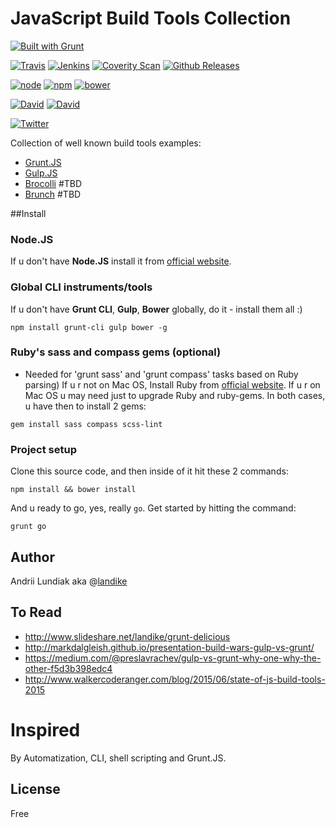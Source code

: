 # JavaScript Build Tools Collection
[![Built with Grunt](https://cdn.gruntjs.com/builtwith.png)](http://gruntjs.com/)

[![Travis](https://img.shields.io/travis/joyent/node.svg)](https://github.com/alundiak/builders)
[![Jenkins](https://img.shields.io/jenkins/s/https/jenkins.qa.ubuntu.com/precise-desktop-amd64_default.svg)](https://github.com/alundiak/builders)
[![Coverity Scan](https://img.shields.io/coverity/scan/3997.svg)](https://github.com/alundiak/builders)
[![Github Releases](https://img.shields.io/github/downloads/atom/atom/latest/total.svg)](https://github.com/alundiak/builders)

[![node](https://img.shields.io/node/v/gh-badges.svg)](https://github.com/alundiak/builders)
[![npm](https://img.shields.io/npm/v/npm.svg)](https://github.com/alundiak/builders)
[![bower](https://img.shields.io/bower/v/bootstrap.svg)](https://github.com/alundiak/builders)

[![David](https://img.shields.io/david/strongloop/express.svg)](https://github.com/alundiak/builders)
[![David](https://img.shields.io/david/dev/strongloop/express.svg)](https://github.com/alundiak/builders)


[![Twitter](https://img.shields.io/twitter/url/https/shields.io.svg)](https://github.com/alundiak/builders)

Collection of well known build tools examples:

* [Grunt.JS](http://gruntjs.com/)
* [Gulp.JS](http://gulpjs.com/)
* [Brocolli](https://github.com/broccolijs/broccoli) #TBD
* [Brunch](http://brunch.io/) #TBD

##Install

### Node.JS
If u don't have **Node.JS** install it from [official website](http://nodejs.org).

### Global CLI instruments/tools
If u don't have **Grunt CLI**, **Gulp**, **Bower** globally, do it - install them all :)
```
npm install grunt-cli gulp bower -g
```

### Ruby's sass and compass gems (optional)
- Needed for 'grunt sass' and 'grunt compass' tasks based on Ruby parsing)
If u r not on Mac OS, Install Ruby from [official website](https://www.ruby-lang.org/en/).
If u r on Mac OS u may need just to upgrade Ruby and ruby-gems.
In both cases, u have then to install 2 gems:
```
gem install sass compass scss-lint
```
### Project setup
Clone this source code, and then inside of it hit these 2 commands:
```
npm install && bower install
```
And u ready to go, yes, really `go`. Get started by hitting the command:
```
grunt go
```

## Author
Andrii Lundiak aka @[landike](https://twitter.com/landike)


## To Read

* http://www.slideshare.net/landike/grunt-delicious
* http://markdalgleish.github.io/presentation-build-wars-gulp-vs-grunt/
* https://medium.com/@preslavrachev/gulp-vs-grunt-why-one-why-the-other-f5d3b398edc4
* http://www.walkercoderanger.com/blog/2015/06/state-of-js-build-tools-2015
 
# Inspired 

By Automatization, CLI, shell scripting and Grunt.JS.


## License
Free